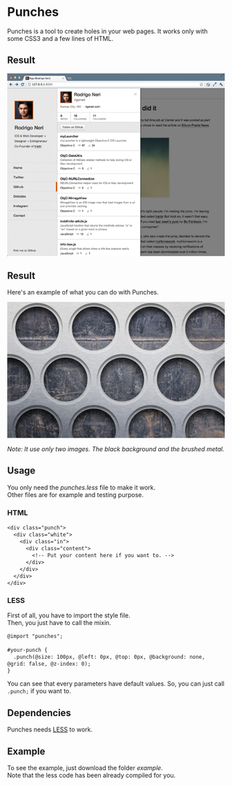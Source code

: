 Punches
=======

Punches is a tool to create holes in your web pages. It works only with some CSS3 and a few lines of HTML.

Result
------
![Syte GitHub](https://github.com/rigoneri/syte/blob/master/readme-imgs/f-3.png?raw=true)

Result
------

Here's an example of what you can do with Punches.

![Punches Screenshot](https://github.com/BinaryBrain/Punches/blob/master/readme-images/screenshot2.png?raw=true)

_Note: It use only two images. The black background and the brushed metal._

Usage
-----

You only need the _punches.less_ file to make it work.  
Other files are for example and testing purpose.

### HTML

```
<div class="punch">
  <div class="white">
    <div class="in">
      <div class="content">
	    <!-- Put your content here if you want to. -->
      </div>
    </div>
  </div>
</div>
```

### LESS

First of all, you have to import the style file.  
Then, you just have to call the mixin.

```
@import "punches";

#your-punch {
  .punch(@size: 100px, @left: 0px, @top: 0px, @background: none, @grid: false, @z-index: 0);
}
```
You can see that every parameters have default values. So, you can just call `.punch;` if you want to.

Dependencies
------------

Punches needs [LESS](http://lesscss.org) to work.

Example
-------

To see the example, just download the folder _example_.  
Note that the less code has been already compiled for you.
